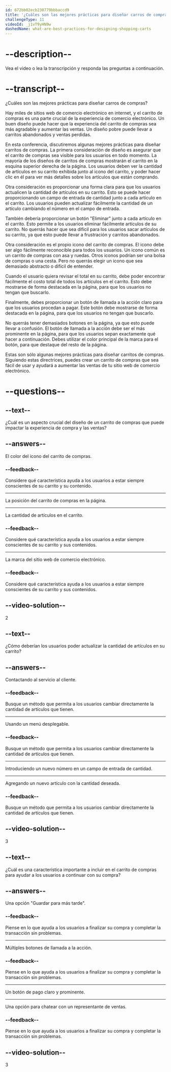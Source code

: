 ```yaml
---
id: 672bb02ecb230779bbbaccd9
title: '¿Cuáles son las mejores prácticas para diseñar carros de compras?'
challengeType: 11
videoId: _j1vT9yHN9w
dashedName: what-are-best-practices-for-designing-shopping-carts
---
```


# --description--

Vea el video o lea la transcripción y responda las preguntas a continuación.

# --transcript--

¿Cuáles son las mejores prácticas para diseñar carros de compras?

Hay miles de sitios web de comercio electrónico en internet, y el carrito de compras es una parte crucial de la experiencia de comercio electrónico. Un buen diseño puede hacer que la experiencia del carrito de compras sea más agradable y aumentar las ventas. Un diseño pobre puede llevar a carritos abandonados y ventas perdidas.

En esta conferencia, discutiremos algunas mejores prácticas para diseñar carritos de compras. La primera consideración de diseño es asegurar que el carrito de compras sea visible para los usuarios en todo momento. La mayoría de los diseños de carritos de compras mostrarán el carrito en la esquina superior derecha de la página. Los usuarios deben ver la cantidad de artículos en su carrito exhibida junto al icono del carrito, y poder hacer clic en él para ver más detalles sobre los artículos que están comprando.

Otra consideración es proporcionar una forma clara para que los usuarios actualicen la cantidad de artículos en su carrito. Esto se puede hacer proporcionando un campo de entrada de cantidad junto a cada artículo en el carrito. Los usuarios pueden actualizar fácilmente la cantidad de un artículo cambiando el número en el campo de entrada.

También debería proporcionar un botón "Eliminar" junto a cada artículo en el carrito. Esto permite a los usuarios eliminar fácilmente artículos de su carrito. No querrás hacer que sea difícil para los usuarios sacar artículos de su carrito, ya que esto puede llevar a frustración y carritos abandonados.

Otra consideración es el propio icono del carrito de compras. El icono debe ser algo fácilmente reconocible para todos los usuarios. Un icono común es un carrito de compras con asa y ruedas. Otros iconos podrían ser una bolsa de compras o una cesta. Pero no querrás elegir un icono que sea demasiado abstracto o difícil de entender.

Cuando el usuario quiera revisar el total en su carrito, debe poder encontrar fácilmente el costo total de todos los artículos en el carrito. Esto debe mostrarse de forma destacada en la página, para que los usuarios no tengan que buscarlo.

Finalmente, debes proporcionar un botón de llamada a la acción claro para que los usuarios procedan a pagar. Este botón debe mostrarse de forma destacada en la página, para que los usuarios no tengan que buscarlo.

No querrás tener demasiados botones en la página, ya que esto puede llevar a confusión. El botón de llamada a la acción debe ser el más prominente en la página, para que los usuarios sepan exactamente qué hacer a continuación. Debes utilizar el color principal de la marca para el botón, para que destaque del resto de la página.

Estas son sólo algunas mejores prácticas para diseñar carritos de compras. Siguiendo estas directrices, puedes crear un carrito de compras que sea fácil de usar y ayudará a aumentar las ventas de tu sitio web de comercio electrónico.

# --questions--

## --text--

¿Cuál es un aspecto crucial del diseño de un carrito de compras que puede impactar la experiencia de compra y las ventas?

## --answers--

El color del icono del carrito de compras.

### --feedback--

Considere qué característica ayuda a los usuarios a estar siempre conscientes de su carrito y su contenido.

---

La posición del carrito de compras en la página.

---

La cantidad de artículos en el carrito.

### --feedback--

Considere qué característica ayuda a los usuarios a estar siempre conscientes de su carrito y sus contenidos.

---

La marca del sitio web de comercio electrónico.

### --feedback--

Considere qué característica ayuda a los usuarios a estar siempre conscientes de su carrito y sus contenidos.

## --video-solution--

2

## --text--

¿Cómo deberían los usuarios poder actualizar la cantidad de artículos en su carrito?

## --answers--

Contactando al servicio al cliente.

### --feedback--

Busque un método que permita a los usuarios cambiar directamente la cantidad de artículos que tienen.

---

Usando un menú desplegable.

### --feedback--

Busque un método que permita a los usuarios cambiar directamente la cantidad de artículos que tienen.

---

Introduciendo un nuevo número en un campo de entrada de cantidad.

---

Agregando un nuevo artículo con la cantidad deseada.

### --feedback--

Busque un método que permita a los usuarios cambiar directamente la cantidad de artículos que tienen.

## --video-solution--

3

## --text--

¿Cuál es una característica importante a incluir en el carrito de compras para ayudar a los usuarios a continuar con su compra?

## --answers--

Una opción "Guardar para más tarde".

### --feedback--

Piense en lo que ayuda a los usuarios a finalizar su compra y completar la transacción sin problemas.

---

Múltiples botones de llamada a la acción.

### --feedback--

Piense en lo que ayuda a los usuarios a finalizar su compra y completar la transacción sin problemas.

---

Un botón de pago claro y prominente.

---

Una opción para chatear con un representante de ventas.

### --feedback--

Piense en lo que ayuda a los usuarios a finalizar su compra y completar la transacción sin problemas.

## --video-solution--

3
